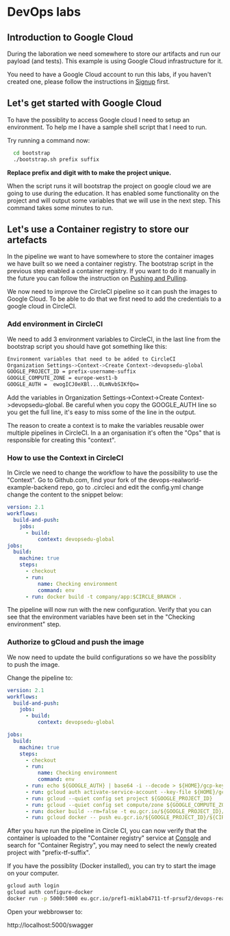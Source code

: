 # DevOps labs

## Introduction to Google Cloud

During the laboration we need somewhere to store our artifacts and run our payload (and tests). This example is using Google Cloud infrastructure for it.

You need to have a Google Cloud account to run this labs, if you haven't created one, please follow the instructions in [Signup](signup.md) first.

## Let's get started with Google Cloud

To have the possiblity to access Google cloud I need to setup an environment. To help me I have a sample shell script that I need to run.

Try running a command now:

```bash
  cd bootstrap
  ./bootstrap.sh prefix suffix
```

**Replace prefix and digit with to make the project unique.**

When the script runs it will bootstrap the project on google cloud we are going to use during the education.
It has enabled some functionality on the project and will output some variables that we will use in the next step.
This command takes some minutes to run.

## Let's use a Container registry to store our artefacts

In the pipeline we want to have somewhere to store the container images we have built so we need a container registry. The bootstrap script in the previous step  enabled a container registry. If you want to do it manually in the future you can follow the instruction on [Pushing and Pulling](https://cloud.google.com/container-registry/docs/pushing-and-pulling?_ga=2.224367576.-2118620794.1590522151).

We now need to improve the CircleCI pipeline so it can push the images to Google Cloud. To be able to do that we first need to add the credentials to a google cloud in CircleCI.

### Add environment in CircleCI

We need to add 3 environment variables to CircleCI, in the last line from the bootstrap script you should have got something like this:

```bash
Environment variables that need to be added to CircleCI
Organization Settings->Context->Create Context->devopsedu-global
GOOGLE_PROJECT_ID = prefix-username-suffix
GOOGLE_COMPUTE_ZONE = europe-west1-b
GOOGLE_AUTH =  ewogICJ0eXBl...0LmNvbSIKfQo=
```

Add the variables in Organization Settings->Context->Create Context->devopsedu-global. Be careful when you copy the GOOGLE_AUTH line so you get the full line, it's easy to miss some of the line in the output.

The reason to create a context is to make the variables reusable ower multiple pipelines in CircleCI. In a an organisation it's often the "Ops" that is responsible for creating this "context".

### How to use the Context in CircleCI

In Circle we need to change the workflow to have the possibility to use the "Context". Go to Github.com, find your fork of the devops-realworld-example-backend repo, go to .circleci and edit the config.yml change change the content to the snippet below:

```yaml
version: 2.1
workflows:
  build-and-push:
    jobs:
      - build:
          context: devopsedu-global
jobs:
  build:
    machine: true
    steps:
      - checkout
      - run:
          name: Checking environment
          command: env
      - run: docker build -t company/app:$CIRCLE_BRANCH .
```

The pipeline will now run with the new configuration. Verify that you can see that the environment variables have been set in the "Checking environment" step.

### Authorize to gCloud and push the image

We now need to update the build configurations so we have the possiblity to push the image.

Change the pipeline to:

```yaml
version: 2.1
workflows:
  build-and-push:
    jobs:
      - build:
          context: devopsedu-global

jobs:
  build:
    machine: true
    steps:
      - checkout
      - run:
          name: Checking environment
          command: env
      - run: echo ${GOOGLE_AUTH} | base64 -i --decode > ${HOME}/gcp-key.json
      - run: gcloud auth activate-service-account --key-file ${HOME}/gcp-key.json
      - run: gcloud --quiet config set project ${GOOGLE_PROJECT_ID}
      - run: gcloud --quiet config set compute/zone ${GOOGLE_COMPUTE_ZONE}
      - run: docker build --rm=false -t eu.gcr.io/${GOOGLE_PROJECT_ID}/${CIRCLE_PROJECT_REPONAME}:$CIRCLE_SHA1 .
      - run: gcloud docker -- push eu.gcr.io/${GOOGLE_PROJECT_ID}/${CIRCLE_PROJECT_REPONAME}:$CIRCLE_SHA1
```

After you have run the pipeline in Circle CI, you can now verify that the container is uploaded to the "Container registry" service at [Console](https://console.cloud.google.com/) and search for "Container Registry", you may need to select the newly created project with "prefix-tf-suffix".

If you have the possiblity (Docker installed), you can try to start the image on your computer.

```bash
gcloud auth login
gcloud auth configure-docker
docker run -p 5000:5000 eu.gcr.io/pref1-miklab4711-tf-prsuf2/devops-realworld-example-backend@sha256:8017f19c69dce481feca2c81c988b852959b1aa0ff981e863faf7c93c2dae58e
```

Open your webbrowser to:

http://localhost:5000/swagger
